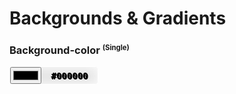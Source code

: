 <head>
  <link 
      rel="stylesheet" 
      type="text/css" 
      media="all" 
      href="../boilerplate/color"/>
  <link 
      rel="stylesheet" 
      type="text/css" 
      media="all" 
      href="../boilerplate/CSS.css"/>
    <link 
      href="https://fonts.googleapis.com/css?family=Fira+Mono:500&display=swap" 
      rel="stylesheet">
    <script src="https://code.jquery.com/jquery-3.5.1.min.js" integrity="sha256-9/aliU8dGd2tb6OSsuzixeV4y/faTqgFtohetphbbj0=" crossorigin="anonymous"></script>
<style> 
  .color{
    display: flex;
    background-color: rgba(0,0,0,0.1);
    box-shadow: inset 1px 1px 20px  #fff;
    width: 10em ;
    border:1px solid #FFF;
    border-radius: 5px;
  }  
  #background-color-text{
    font-weight:bold;
    font-family: monospace;
    color: #000000;
    margin: auto;
    text-shadow: 1px 1px 0.1px #000
  }
</style>
</head>    


# Backgrounds & Gradients

<h3>
	Background-color <small><sup>(Single)</sup></small>
</h3>
<div class="field">
<div class="color">
  <input type="color" id="background-color">
  <span id="background-color-text">
    #000000
  </span>
</div>
  
<script src="./CSS.js"></script>
